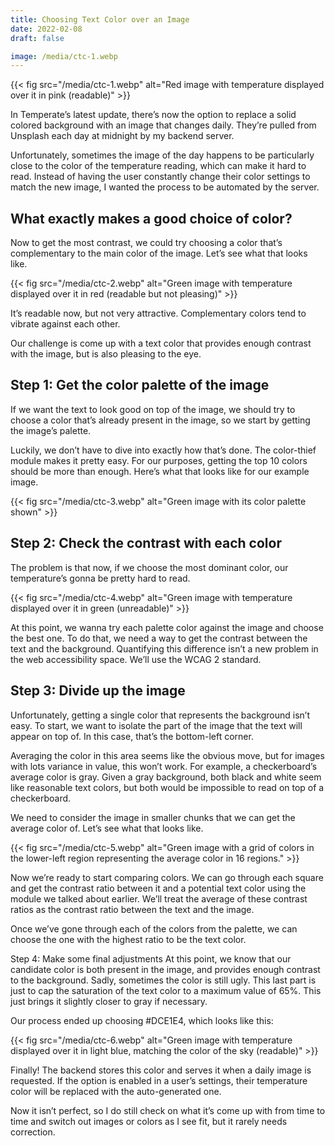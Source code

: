 ```yaml
---
title: Choosing Text Color over an Image
date: 2022-02-08
draft: false

image: /media/ctc-1.webp
---
```


{{< fig src="/media/ctc-1.webp" alt="Red image with temperature displayed over it in pink (readable)" >}}

In Temperate’s latest update, there’s now the option to replace a solid colored background with an image that changes daily. They’re pulled from Unsplash each day at midnight by my backend server.

Unfortunately, sometimes the image of the day happens to be particularly close to the color of the temperature reading, which can make it hard to read. Instead of having the user constantly change their color settings to match the new image, I wanted the process to be automated by the server.

## What exactly makes a good choice of color?
Now to get the most contrast, we could try choosing a color that’s complementary to the main color of the image. Let’s see what that looks like.

{{< fig src="/media/ctc-2.webp" alt="Green image with temperature displayed over it in red (readable but not pleasing)" >}}

It’s readable now, but not very attractive. Complementary colors tend to vibrate against each other.

Our challenge is come up with a text color that provides enough contrast with the image, but is also pleasing to the eye.

## Step 1: Get the color palette of the image
If we want the text to look good on top of the image, we should try to choose a color that’s already present in the image, so we start by getting the image’s palette.

Luckily, we don’t have to dive into exactly how that’s done. The color-thief module makes it pretty easy. For our purposes, getting the top 10 colors should be more than enough. Here’s what that looks like for our example image.

{{< fig src="/media/ctc-3.webp" alt="Green image with its color palette shown" >}}

## Step 2: Check the contrast with each color
The problem is that now, if we choose the most dominant color, our temperature’s gonna be pretty hard to read.

{{< fig src="/media/ctc-4.webp" alt="Green image with temperature displayed over it in green (unreadable)" >}}

At this point, we wanna try each palette color against the image and choose the best one. To do that, we need a way to get the contrast between the text and the background. Quantifying this difference isn’t a new problem in the web accessibility space. We’ll use the WCAG 2 standard.

## Step 3: Divide up the image
Unfortunately, getting a single color that represents the background isn’t easy. To start, we want to isolate the part of the image that the text will appear on top of. In this case, that’s the bottom-left corner.

Averaging the color in this area seems like the obvious move, but for images with lots variance in value, this won’t work. For example, a checkerboard’s average color is gray. Given a gray background, both black and white seem like reasonable text colors, but both would be impossible to read on top of a checkerboard.

We need to consider the image in smaller chunks that we can get the average color of. Let’s see what that looks like.

{{< fig src="/media/ctc-5.webp" alt="Green image with a grid of colors in the lower-left region representing the average color in 16 regions." >}}

Now we’re ready to start comparing colors. We can go through each square and get the contrast ratio between it and a potential text color using the module we talked about earlier. We’ll treat the average of these contrast ratios as the contrast ratio between the text and the image.

Once we’ve gone through each of the colors from the palette, we can choose the one with the highest ratio to be the text color.

Step 4: Make some final adjustments
At this point, we know that our candidate color is both present in the image, and provides enough contrast to the background. Sadly, sometimes the color is still ugly. This last part is just to cap the saturation of the text color to a maximum value of 65%. This just brings it slightly closer to gray if necessary.

Our process ended up choosing #DCE1E4, which looks like this:

{{< fig src="/media/ctc-6.webp" alt="Green image with temperature displayed over it in light blue, matching the color of the sky (readable)" >}}

Finally! The backend stores this color and serves it when a daily image is requested. If the option is enabled in a user’s settings, their temperature color will be replaced with the auto-generated one.

Now it isn’t perfect, so I do still check on what it’s come up with from time to time and switch out images or colors as I see fit, but it rarely needs correction.